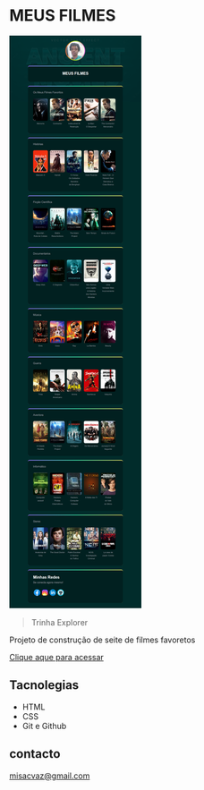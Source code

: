 # MEUS FILMES

![preview](./.githab/preview.png)


> Trinha Explorer

Projeto de construção de seite de filmes favoretos


[Clique aque para acessar](https://misacvaz.github.io/Meus_Filmes/)

## Tacnolegias

- HTML
- CSS
- Git e Github

## contacto

misacvaz@gmail.com